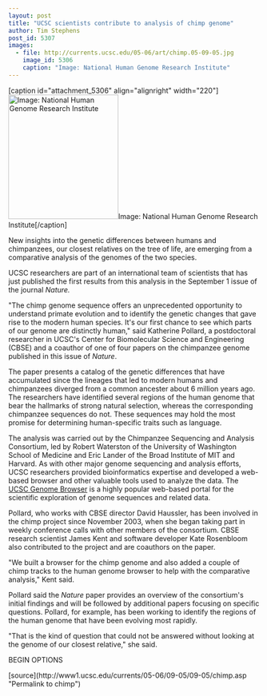 ```yaml
---
layout: post
title: "UCSC scientists contribute to analysis of chimp genome"
author: Tim Stephens 
post_id: 5307
images:
  - file: http://currents.ucsc.edu/05-06/art/chimp.05-09-05.jpg
    image_id: 5306
    caption: "Image: National Human Genome Research Institute"
---
```


[caption id="attachment_5306" align="alignright" width="220"]<a href="http://localhost/mysite/wp-content/uploads/2005/06/chimp.05-09-05.jpg"><img class="size-full wp-image-5306" src="http://localhost/mysite/wp-content/uploads/2005/06/chimp.05-09-05.jpg" alt="Image: National Human Genome Research Institute" width="220" height="249" /></a>Image: National Human Genome Research Institute[/caption]
<a name="content" id="content"></a>
<p>
  New insights into the genetic differences between humans and chimpanzees, our closest relatives on the tree of life, are emerging from a comparative analysis of the genomes of the two species.
</p>
<p>
  UCSC researchers are part of an international team of scientists that has just published the first results from this analysis in the September 1 issue of the journal <i>Nature.</i>
</p>
<p>
  "The chimp genome sequence offers an unprecedented opportunity to understand primate evolution and to identify the genetic changes that gave rise to the modern human species. It's our first chance to see which parts of our genome are distinctly human," said Katherine Pollard, a postdoctoral researcher in UCSC's Center for Biomolecular Science and Engineering (CBSE) and a coauthor of one of four papers on the chimpanzee genome published in this issue of <i>Nature</i>.
</p>
<p>
  The paper presents a catalog of the genetic differences that have accumulated since the lineages that led to modern humans and chimpanzees diverged from a common ancester about 6 million years ago. The researchers have identified several regions of the human genome that bear the hallmarks of strong natural selection, whereas the corresponding chimpanzee sequences do not. These sequences may hold the most promise for determining human-specific traits such as language.
</p>
<p>
  The analysis was carried out by the Chimpanzee Sequencing and Analysis Consortium, led by Robert Waterston of the University of Washington School of Medicine and Eric Lander of the Broad Institute of MIT and Harvard. As with other major genome sequencing and analysis efforts, UCSC researchers provided bioinformatics expertise and developed a web-based browser and other valuable tools used to analyze the data. The <a href="http://genome.ucsc.edu">UCSC Genome Browser</a> is a highly popular web-based portal for the scientific exploration of genome sequences and related data.
</p>
<p>
  Pollard, who works with CBSE director David Haussler, has been involved in the chimp project since November 2003, when she began taking part in weekly conference calls with other members of the consortium. CBSE research scientist James Kent and software developer Kate Rosenbloom also contributed to the project and are coauthors on the paper.
</p>
<p>
  "We built a browser for the chimp genome and also added a couple of chimp tracks to the human genome browser to help with the comparative analysis," Kent said.
</p>
<p>
  Pollard said the <i>Nature</i> paper provides an overview of the consortium's initial findings and will be followed by additional papers focusing on specific questions. Pollard, for example, has been working to identify the regions of the human genome that have been evolving most rapidly.
</p>
<p>
  "That is the kind of question that could not be answered without looking at the genome of our closest relative," she said.
</p>
<p>
  BEGIN OPTIONS <input name="t1" size="-1" type="hidden">
</p>




</p>
[source](http://www1.ucsc.edu/currents/05-06/09-05/09-05/chimp.asp "Permalink to chimp")
